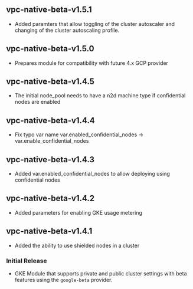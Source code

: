 ## vpc-native-beta-v1.5.1
* Added paramters that allow toggling of the cluster autoscaler and changing of the cluster autoscaling profile.
## vpc-native-beta-v1.5.0
* Prepares module for compatibility with future 4.x GCP provider
## vpc-native-beta-v1.4.5
* The initial node_pool needs to have a n2d machine type if confidential nodes are enabled
## vpc-native-beta-v1.4.4
* Fix typo var name var.enabled_confidential_nodes -> var.enable_confidential_nodes
## vpc-native-beta-v1.4.3
* Added var.enabled_confidential_nodes to allow deploying using confidential nodes
## vpc-native-beta-v1.4.2
* Added parameters for enabling GKE usage metering
## vpc-native-beta-v1.4.1
* Added the ability to use shielded nodes in a cluster
### Initial Release
* GKE Module that supports private and public cluster settings with beta features using the `google-beta` provider.
